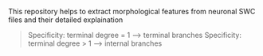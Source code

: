 This repository helps to extract morphological features from neuronal SWC files and their detailed explaination

> Specificity: terminal degree = 1 --> terminal branches
> Specificity: terminal degree > 1 --> internal branches 